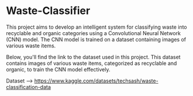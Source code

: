 # Waste-Classifier
This project aims to develop an intelligent system for classifying waste into recyclable and organic categories using a Convolutional Neural Network (CNN) model. The CNN model is trained on a dataset containing images of various waste items. 


Below, you'll find the link to the dataset used in this project. This dataset contains images of various waste items, categorized as recyclable and organic, to train the CNN model effectively.

Dataset --> https://www.kaggle.com/datasets/techsash/waste-classification-data
